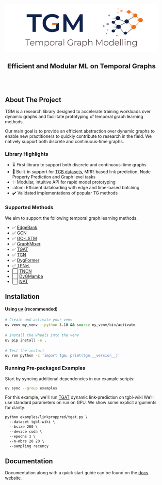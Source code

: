 <a id="readme-top"></a>

![image](./docs/img/logo.svg)

<div align="center">
<h3 style="font-size: 22px">Efficient and Modular ML on Temporal Graphs</h3>
<br/>
<br/>

</div>

## About The Project

TGM is a research library designed to accelerate training workloads over dynamic graphs and facilitate prototyping of temporal graph learning methods.

Our main goal is to provide an efficient abstraction over dynamic graphs to enable new practitioners to quickly contribute to research in the field. We natively support both discrete and continuous-time graphs.


### Library Highlights

- :hourglass_flowing_sand: First library to support both discrete and continuous-time graphs
- :wrench: Built-in support for [TGB datasets](https://tgb.complexdatalab.com/), MRR-based link prediction, Node Property Prediction and Graph level tasks
- :sparkles: Modular, intuitive API for rapid model prototyping
- :atom: Efficient dataloading with edge and time-based batching
- :heavy_check_mark: Validated implementations of popular TG methods

### Supported Methods

We aim to support the following temporal graph learning methods.

- :white_check_mark: [EdgeBank](https://arxiv.org/abs/2207.10128)
- :white_check_mark: [GCN](https://arxiv.org/abs/1609.02907)
- :white_check_mark: [GC-LSTM](https://arxiv.org/abs/1812.04206)
- :white_check_mark: [GraphMixer](https://arxiv.org/abs/2302.11636)
- :white_check_mark: [TGAT](https://arxiv.org/abs/2002.07962)
- :white_check_mark: [TGN](https://arxiv.org/abs/2006.10637)
- :white_check_mark: [DygFormer](https://arxiv.org/abs/2303.13047)
- :white_check_mark: [TPNet](https://arxiv.org/abs/2410.04013)
- :white_large_square: [TNCN](https://arxiv.org/abs/2406.07926)
- :white_large_square: [DyGMamba](https://arxiv.org/abs/2408.04713)
- :white_large_square: [NAT](https://arxiv.org/abs/2209.01084)


## Installation

#### Using [uv](https://docs.astral.sh/uv/) (recommended)

```sh
# Create and activate your venv
uv venv my_venv --python 3.10 && source my_venv/bin/activate

# Install the wheels into the venv
uv pip install -e .

# Test the install
uv run python -c 'import tgm; print(tgm.__version__)'
```

### Running Pre-packaged Examples

Start by syncing additional dependencies in our example scripts:

```sh
uv sync --group examples
```

For this example, we'll run [TGAT](https://arxiv.org/abs/2002.07962) dynamic link-prediction on tgbl-wiki
We'll use standard parameters on run on GPU. We show some explicit arguments for clarity:

```
python examples/linkproppred/tgat.py \
  --dataset tgbl-wiki \
  --bsize 200 \
  --device cuda \
  --epochs 1 \
  --n-nbrs 20 20 \
  --sampling recency
```


## Documentation

Documentation along with a quick start guide can be found on the [docs website](xxxxxxxxx).


